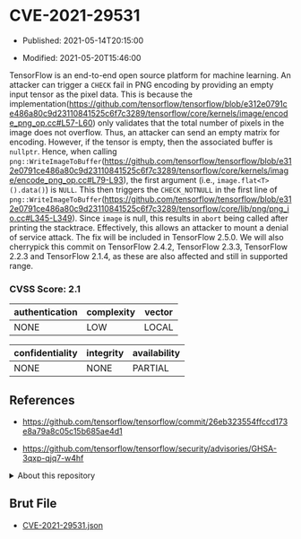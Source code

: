 # CVE-2021-29531

- Published: 2021-05-14T20:15:00

- Modified: 2021-05-20T15:46:00

TensorFlow is an end-to-end open source platform for machine learning. An attacker can trigger a `CHECK` fail in PNG encoding by providing an empty input tensor as the pixel data. This is because the implementation(https://github.com/tensorflow/tensorflow/blob/e312e0791ce486a80c9d23110841525c6f7c3289/tensorflow/core/kernels/image/encode_png_op.cc#L57-L60) only validates that the total number of pixels in the image does not overflow. Thus, an attacker can send an empty matrix for encoding. However, if the tensor is empty, then the associated buffer is `nullptr`. Hence, when calling `png::WriteImageToBuffer`(https://github.com/tensorflow/tensorflow/blob/e312e0791ce486a80c9d23110841525c6f7c3289/tensorflow/core/kernels/image/encode_png_op.cc#L79-L93), the first argument (i.e., `image.flat<T>().data()`) is `NULL`. This then triggers the `CHECK_NOTNULL` in the first line of `png::WriteImageToBuffer`(https://github.com/tensorflow/tensorflow/blob/e312e0791ce486a80c9d23110841525c6f7c3289/tensorflow/core/lib/png/png_io.cc#L345-L349). Since `image` is null, this results in `abort` being called after printing the stacktrace. Effectively, this allows an attacker to mount a denial of service attack. The fix will be included in TensorFlow 2.5.0. We will also cherrypick this commit on TensorFlow 2.4.2, TensorFlow 2.3.3, TensorFlow 2.2.3 and TensorFlow 2.1.4, as these are also affected and still in supported range.

### CVSS Score: **2.1**

| authentication | complexity | vector |
| --- | --- | --- |
| NONE | LOW | LOCAL |

| confidentiality | integrity | availability |
| --- | --- | --- |
| NONE | NONE | PARTIAL |

## References

* https://github.com/tensorflow/tensorflow/commit/26eb323554ffccd173e8a79a8c05c15b685ae4d1

* https://github.com/tensorflow/tensorflow/security/advisories/GHSA-3qxp-qjq7-w4hf

<details>
<summary>About this repository</summary> 

  This repository is part of the project [Live Hack CVE](https://github.com/Live-Hack-CVE). Main website can be found [www.live-hack.org](https://www.live-hack.org) 
  
  Made by [Sn0wAlice](https://github.com/Sn0wAlice) for the people that care about security and need to have a feed of the latest CVEs. Hope you enjoy it, don't forget to star the repo and follow me on [Twitter](https://twitter.com/Sn0wAlice) and [Github](https://github.com/Sn0wAlice). And that is my [personnal website](https://www.alice-snow.me/)

  - [Home Page](https://github.com/Live-Hack-CVE)
  - [Framework](https://github.com/Live-Hack-CVE/cve-framework)
  - [CVE database](https://github.com/Live-Hack-CVE/full_database)
  - [Changelog](https://github.com/Live-Hack-CVE/Changelog)
</details>

## Brut File

* [CVE-2021-29531.json](https://raw.githubusercontent.com/Live-Hack-CVE/full_database/main/cves/2021/CVE-2021-29531.json)

